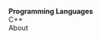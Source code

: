 
<span id="toc">
<navigation>

* **Programming Languages**
* C++
* [About]({{baseUrl}})

</navigation>
</span>

